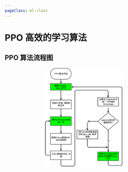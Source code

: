 ```yaml
---
pageClass: ml-class
---
```

# PPO 高效的学习算法

## PPO 算法流程图
<p align='center'>
<img src='https://raw.githubusercontent.com/HuangJiaLian/DataBase0/master/uPic/ppo_flow_chart.png' width='50%'>
</p>